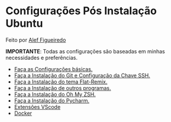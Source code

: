 # Configurações Pós Instalação Ubuntu

Feito por [Alef Figueiredo](https://github.com/figueiredo-alef)

**IMPORTANTE**: Todas as configurações são baseadas em minhas necessidades e preferências.

- [Faça as Configurações básicas.](https://github.com/matheusF23/configurations/blob/master/configsBasicas.md)
- [Faça a Instalação do Git e Configuração da Chave SSH.](https://github.com/matheusF23/configurations/blob/master/git%26ssh.md)
- [Faça a Instalação do tema Flat-Remix.](https://github.com/matheusF23/configurations/blob/master/temaFlatRemix.md)
- [Faça a Instalação de outros programas.](https://github.com/matheusF23/configurations/blob/master/outrosProgramas.md)
- [Faça a Instalação do Oh My ZSH.](https://github.com/matheusF23/configurations/blob/master/ohMyZsh.md)
- [Faça a Instalação do Pycharm.](https://github.com/matheusF23/configurations/blob/master/pycharm.md)
- [Extensões VScode](https://github.com/matheusF23/configurations/blob/master/extensoesVScode.md)
- [Docker](https://github.com/matheusF23/configurations/blob/master/docker.md)
